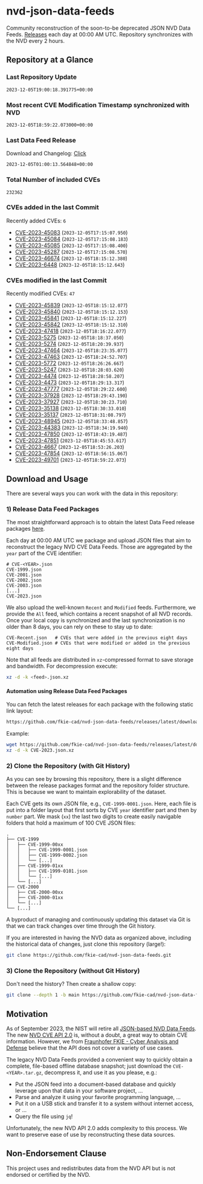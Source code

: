# nvd-json-data-feeds

Community reconstruction of the soon-to-be deprecated JSON NVD Data Feeds. 
[Releases](https://github.com/fkie-cad/nvd-json-data-feeds/releases/latest) each day at 00:00 AM UTC.
Repository synchronizes with the NVD every 2 hours.

## Repository at a Glance

### Last Repository Update

```plain
2023-12-05T19:00:18.391775+00:00
```

### Most recent CVE Modification Timestamp synchronized with NVD

```plain
2023-12-05T18:59:22.073000+00:00
```

### Last Data Feed Release

Download and Changelog: [Click](https://github.com/fkie-cad/nvd-json-data-feeds/releases/latest)

```plain
2023-12-05T01:00:13.564848+00:00
```

### Total Number of included CVEs

```plain
232362
```

### CVEs added in the last Commit

Recently added CVEs: `6`

* [CVE-2023-45083](CVE-2023/CVE-2023-450xx/CVE-2023-45083.json) (`2023-12-05T17:15:07.950`)
* [CVE-2023-45084](CVE-2023/CVE-2023-450xx/CVE-2023-45084.json) (`2023-12-05T17:15:08.183`)
* [CVE-2023-45085](CVE-2023/CVE-2023-450xx/CVE-2023-45085.json) (`2023-12-05T17:15:08.400`)
* [CVE-2023-45287](CVE-2023/CVE-2023-452xx/CVE-2023-45287.json) (`2023-12-05T17:15:08.570`)
* [CVE-2023-46674](CVE-2023/CVE-2023-466xx/CVE-2023-46674.json) (`2023-12-05T18:15:12.380`)
* [CVE-2023-6448](CVE-2023/CVE-2023-64xx/CVE-2023-6448.json) (`2023-12-05T18:15:12.643`)


### CVEs modified in the last Commit

Recently modified CVEs: `47`

* [CVE-2023-45839](CVE-2023/CVE-2023-458xx/CVE-2023-45839.json) (`2023-12-05T18:15:12.077`)
* [CVE-2023-45840](CVE-2023/CVE-2023-458xx/CVE-2023-45840.json) (`2023-12-05T18:15:12.153`)
* [CVE-2023-45841](CVE-2023/CVE-2023-458xx/CVE-2023-45841.json) (`2023-12-05T18:15:12.227`)
* [CVE-2023-45842](CVE-2023/CVE-2023-458xx/CVE-2023-45842.json) (`2023-12-05T18:15:12.310`)
* [CVE-2023-47418](CVE-2023/CVE-2023-474xx/CVE-2023-47418.json) (`2023-12-05T18:16:22.077`)
* [CVE-2023-5275](CVE-2023/CVE-2023-52xx/CVE-2023-5275.json) (`2023-12-05T18:18:37.050`)
* [CVE-2023-5274](CVE-2023/CVE-2023-52xx/CVE-2023-5274.json) (`2023-12-05T18:20:39.937`)
* [CVE-2023-47464](CVE-2023/CVE-2023-474xx/CVE-2023-47464.json) (`2023-12-05T18:23:35.077`)
* [CVE-2023-47463](CVE-2023/CVE-2023-474xx/CVE-2023-47463.json) (`2023-12-05T18:24:52.707`)
* [CVE-2023-5772](CVE-2023/CVE-2023-57xx/CVE-2023-5772.json) (`2023-12-05T18:26:26.667`)
* [CVE-2023-5247](CVE-2023/CVE-2023-52xx/CVE-2023-5247.json) (`2023-12-05T18:28:03.620`)
* [CVE-2023-4474](CVE-2023/CVE-2023-44xx/CVE-2023-4474.json) (`2023-12-05T18:28:58.207`)
* [CVE-2023-4473](CVE-2023/CVE-2023-44xx/CVE-2023-4473.json) (`2023-12-05T18:29:13.317`)
* [CVE-2023-47777](CVE-2023/CVE-2023-477xx/CVE-2023-47777.json) (`2023-12-05T18:29:22.600`)
* [CVE-2023-37928](CVE-2023/CVE-2023-379xx/CVE-2023-37928.json) (`2023-12-05T18:29:43.190`)
* [CVE-2023-37927](CVE-2023/CVE-2023-379xx/CVE-2023-37927.json) (`2023-12-05T18:30:23.710`)
* [CVE-2023-35138](CVE-2023/CVE-2023-351xx/CVE-2023-35138.json) (`2023-12-05T18:30:33.010`)
* [CVE-2023-35137](CVE-2023/CVE-2023-351xx/CVE-2023-35137.json) (`2023-12-05T18:31:08.797`)
* [CVE-2023-48945](CVE-2023/CVE-2023-489xx/CVE-2023-48945.json) (`2023-12-05T18:33:48.857`)
* [CVE-2023-44383](CVE-2023/CVE-2023-443xx/CVE-2023-44383.json) (`2023-12-05T18:34:19.940`)
* [CVE-2023-47850](CVE-2023/CVE-2023-478xx/CVE-2023-47850.json) (`2023-12-05T18:43:19.487`)
* [CVE-2023-47851](CVE-2023/CVE-2023-478xx/CVE-2023-47851.json) (`2023-12-05T18:45:53.617`)
* [CVE-2023-4667](CVE-2023/CVE-2023-46xx/CVE-2023-4667.json) (`2023-12-05T18:53:26.203`)
* [CVE-2023-47854](CVE-2023/CVE-2023-478xx/CVE-2023-47854.json) (`2023-12-05T18:56:15.067`)
* [CVE-2023-49701](CVE-2023/CVE-2023-497xx/CVE-2023-49701.json) (`2023-12-05T18:59:22.073`)


## Download and Usage

There are several ways you can work with the data in this repository:

### 1) Release Data Feed Packages

The most straightforward approach is to obtain the latest Data Feed release packages [here](https://github.com/fkie-cad/nvd-json-data-feeds/releases/latest).

Each day at 00:00 AM UTC we package and upload JSON files that aim to reconstruct the legacy NVD CVE Data Feeds.
Those are aggregated by the `year` part of the CVE identifier:

```
# CVE-<YEAR>.json
CVE-1999.json
CVE-2001.json
CVE-2002.json
CVE-2003.json
[...]
CVE-2023.json
```

We also upload the well-known `Recent` and `Modified` feeds.
Furthermore, we provide the `All` feed, which contains a recent snapshot of all NVD records.
Once your local copy is synchronized and the last synchronization is no older than 8 days, you can rely on these to stay up to date:

```plain
CVE-Recent.json   # CVEs that were added in the previous eight days
CVE-Modified.json # CVEs that were modified or added in the previous eight days
```

Note that all feeds are distributed in `xz`-compressed format to save storage and bandwidth.
For decompression execute:

```sh
xz -d -k <feed>.json.xz
```


#### Automation using Release Data Feed Packages

You can fetch the latest releases for each package with the following static link layout:

```sh
https://github.com/fkie-cad/nvd-json-data-feeds/releases/latest/download/CVE-<YEAR>.json.xz
```

Example:

```sh
wget https://github.com/fkie-cad/nvd-json-data-feeds/releases/latest/download/CVE-2023.json.xz
xz -d -k CVE-2023.json.xz
```

### 2) Clone the Repository (with Git History)

As you can see by browsing this repository, there is a slight difference between the release packages format and the repository folder structure.
This is because we want to maintain explorability of the dataset.

Each CVE gets its own JSON file, e.g., `CVE-1999-0001.json`.
Here, each file is put into a folder layout that first sorts by CVE `year` identifier part and then by `number` part.
We mask (`xx`) the last two digits to create easily navigable folders that hold a maximum of 100 CVE JSON files:

```plain
.
├── CVE-1999
│   ├── CVE-1999-00xx
│   │   ├── CVE-1999-0001.json
│   │   ├── CVE-1999-0002.json
│   │   └── [...]
│   ├── CVE-1999-01xx
│   │   ├── CVE-1999-0101.json
│   │   └── [...]
│   └── [...]
├── CVE-2000
│   ├── CVE-2000-00xx
│   ├── CVE-2000-01xx
│   └── [...]
└── [...]
```

A byproduct of managing and continuously updating this dataset via Git is that we can track changes over time through the Git history.

If you are interested in having the NVD data as organized above, including the historical data of changes, just clone this repository (large!):

```sh
git clone https://github.com/fkie-cad/nvd-json-data-feeds.git
```

### 3) Clone the Repository (without Git History)

Don't need the history? Then create a shallow copy:

```sh
git clone --depth 1 -b main https://github.com/fkie-cad/nvd-json-data-feeds.git
```

## Motivation

As of September 2023, the NIST will retire all [JSON-based NVD Data Feeds](https://nvd.nist.gov/vuln/data-feeds#divRetirementBanner-1).
The new [NVD CVE API 2.0](https://nvd.nist.gov/developers/vulnerabilities) is, without a doubt, a great way to obtain CVE information.
However, we from [Fraunhofer FKIE - Cyber Analysis and Defense](https://www.fkie.fraunhofer.de/en/departments/cad.html) believe that the API does not cover a variety of use cases.

The legacy NVD Data Feeds provided a convenient way to quickly obtain a complete, file-based offline database snapshot; just download the `CVE-<YEAR>.tar.gz`, decompress it, and use it as you please, e.g.:

* Put the JSON feed into a document-based database and quickly leverage upon that data in your software project, ...
* Parse and analyze it using your favorite programming language, ...
* Put it on a USB stick and transfer it to a system without internet access, or ...
* Query the file using `jq`!

Unfortunately, the new NVD API 2.0 adds complexity to this process.
We want to preserve ease of use by reconstructing these data sources.

## Non-Endorsement Clause

This project uses and redistributes data from the NVD API but is not endorsed or certified by the NVD.